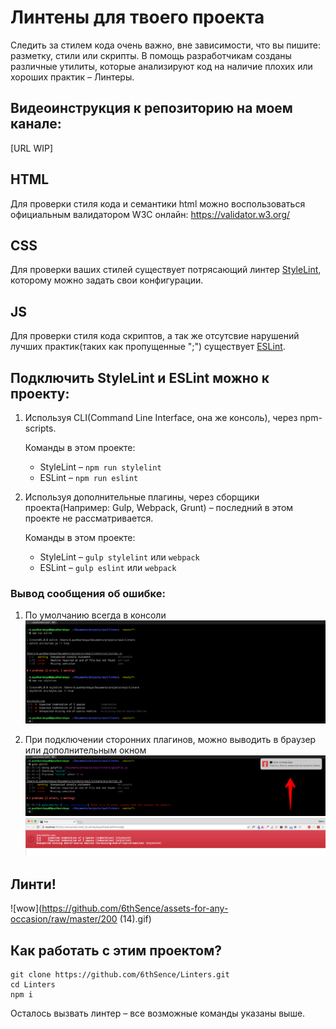 # Линтены для твоего проекта

Следить за стилем кода очень важно, вне зависимости, что вы пишите: разметку, стили или скрипты.
В помощь разработчикам созданы различные утилиты, которые анализируют код на наличие плохих или хороших практик – Линтеры.

## Видеоинструкция к репозиторию на моем канале: 
[URL WIP]

## HTML

Для проверки стиля кода и семантики html можно воспользоваться официальным валидатором W3C онлайн: https://validator.w3.org/

## CSS
 
 Для проверки ваших стилей существует потрясающий линтер [StyleLint](http://stylelint.io/), которому можно задать свои конфигурации. 
 
## JS
 
 Для проверки стиля кода скриптов, а так же отсутсвие нарушений лучших практик(таких как пропущенные ";") существует [ESLint](http://eslint.org/).
 
## Подключить StyleLint и ESLint можно к проекту:

1. Используя CLI(Command Line Interface, она же консоль), через npm-scripts.
    
    Команды в этом проекте:
    - StyleLint – `npm run stylelint`
    - ESLint – `npm run eslint`

2. Используя дополнительные плагины, через сборщики проекта(Например: Gulp, Webpack, Grunt) – последний в этом проекте не рассматривается.
    
    Команды в этом проекте:
    - StyleLint – `gulp stylelint` или `webpack`
    - ESLint – `gulp eslint` или `webpack`

### Вывод сообщения об ошибке: 
1. По умолчанию всегда в консоли
![CLI-screen](https://github.com/6thSence/Linters/raw/master/screens/CLI-screen.png)

2. При подключении сторонних плагинов, можно выводить в браузер или дополнительным окном
![Gulp-eslint](https://github.com/6thSence/Linters/raw/master/screens/gulp-eslint.png)
![Gupl-stylelint](https://github.com/6thSence/Linters/raw/master/screens/gulp-stylelint.png)

## Линти!
 
![wow](https://github.com/6thSence/assets-for-any-occasion/raw/master/200 (14).gif)

## Как работать с этим проектом? 

```
git clone https://github.com/6thSence/Linters.git
cd Linters
npm i 
```

Осталось вызвать линтер – все возможные команды указаны выше.


  



